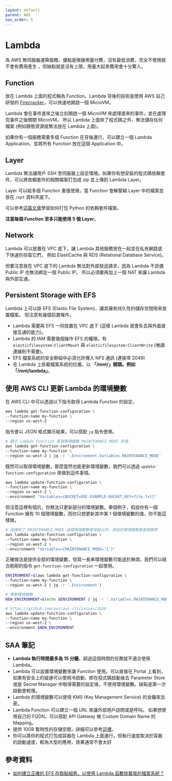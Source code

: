 ```yaml
---
layout: default
parent: AWS
nav_order: 5
---
```


# Lambda

為 AWS 無伺服器運算服務，優點是根據用量付費，沒有最低消費，完全不使用就不會有費用產生
，但缺點就是沒有上限，用量大起來費用會十分驚人。

## Function

放在 Lambda 上面的程式稱為 Function。Lambda 背後的技術是使用 AWS 自己研發的 [Firecracker](https://firecracker-microvm.github.io/)，可以快速地開啟一個 MicroVM。

Lambda 會在事件進來之後立刻開啟一個 MicroVM 來處理進來的事件。並在處理完事件之後關閉 MicroVM。
所以 Lambda 上面除了程式碼之外，無法儲存任何檔案 (例如靜態資源就無法放在 Lambda 上面)。

如果你有一個服務需要多個 Function 在背後運行，可以建立一個 Lambda Application，並將所有 Function 放在這個 Application 中。

## Layer

Lambda 無法讓用戶 SSH 至伺服器上設定環境。如果你有想安裝的程式碼依賴套件，可以將依賴套件的相關檔案打包成 zip 並上傳到 Lambda Layer。

Layer 可以給多個 Function 重復使用，當 Function 會解壓縮 Layer 中的檔案並放在 `/opt` 資料夾底下。

可以參考[這篇文章](https://community.aws/content/2d6gQDnHqIbWLLKikuSfwmOZrym/step-by-step-guide-to-creating-an-aws-lambda-function-layer)學習如何打包 Python 的依賴套件檔案。

**注意每個 Function 至多只能使用 5 個 Layer**。

## Network

Lambda 可以放置在 VPC 底下，讓 Lambda 其他服務放在一起並在私有網路底下快速的存取它們，
例如 ElastiCache 與 RDS (Relational Database Service)。

但要注意放在 VPC 底下的 Lambda 無法對外部發送請求，因為 Lambda 不具備 Public IP 也無法綁定一個 Public IP。
所以必須要再加上一個 NAT 來讓 Lambda 與外部互通。

## Persistent Storage with EFS

Lambda 上可以掛 EFS (Elastic File System)，讓其擁有持久性的儲存空間用來放置檔案。
但注意有幾個前置條件。

- Lambda 需要與 EFS 一同放置在 VPC 底下 (這樣 Lambda 就會失去與外面直接互通的能力)。
- Lambda 的 IAM 需要幾個操作 EFS 的權限。有 `elasticfilesystem:ClientMount` 與 `elasticfilesystem:ClientWrite` (唯讀連線則不需要)。
- EFS 檔案系統的安全群組中必須允許傳入 NFS 通訊 (連接埠 2049)
- 在 Lambda 上掛載檔案系統的位置，以 **「/mnt/」開頭。例如「/mnt/lambda」**。

## 使用 AWS CLI 更新 Lambda 的環境變數

在 AWS CLI 中可以透過以下指令取得 Lambda Function 的設定。

```bash
aws lambda get-function-configuration \
--function-name my-function \
--region us-west-2
```

指令會以 JSON 格式顯示結果，可以搭配 `jq` 指令使用。

```bash
# 顯示 Lambda Function 某個環境變數 MAINTENANCE_MODE 的值
aws lambda get-function-configuration \
--function-name my-function \
--region us-west-2 | jq -r '.Environment.Variables.MAINTENANCE_MODE'
```

既然可以取得環境變數，那麼當然也能更新環境變數，我們可以透過 `update-function-configuration` 來做到這件事情。

```bash
aws lambda update-function-configuration \
--function-name my-function \
--region us-west-2 \
--environment "Variables={BUCKET=DOC-EXAMPLE-BUCKET,KEY=file.txt}"
```

但注意這裡有個坑，你無法只更新部分的環境變數。舉個例子，假設你有一個 Function 擁有 10 個環境變數，而你只想更新其中某 1 個環境變數的值，你不能這樣做。

```bash
# 這樣除了 MAINTENANCE_MODE 這個環境變數會保留以外，其他的環境變數都會被刪除
aws lambda update-function-configuration \
--function-name my-function \
--region us-west-2 \
--environment "Variables={MAINTENANCE_MODE='1'}"
```

正確做法是提供全部的環境變數，但寫一長串環境變數可能過於麻煩，我們可以結合剛剛的指令 `get-function-configuration` 一起使用。

```bash
ENVIRONMENT=$(aws lambda get-function-configuration \
--function-name my-function \
--region us-west-2 | jq -r '.Environment')

# 更新環境變數
NEW_ENVIRONMENT=$(echo $ENVIRONMENT | jq -r '.Variables.MAINTENANCE_MODE="1"|tostring')

# https://github.com/aws/aws-cli/issues/2638
aws lambda update-function-configuration \
--function-name my-function \
--region us-west-2 \
--environment $NEW_ENVIRONMENT
```

## SAA 筆記

- **Lambda 執行時間最多為 15 分鐘**，超過這個時間的任務就不適合使用 Lambda。
- Lambda 可以設置環境變數來讓 Function 使用。可以直接在 Portal 上看到，如果有安全上的疑慮可以使用冷啟動，即在程式碼啟動後去 Parameter Store 或是 Secret Manager 中取得需要的設定值，不使用環境變數。缺點是第一次啟動會較慢。
- Lambda 的環境變數可以使用 KMS (Key Management Service) 的金鑰來加密。
- Lambda Function 可以建立一個 URL 來讓外部用戶訪問或是呼叫。
  如果想使用自己的 FQDN，可以搭配 API Gateway 做 Custom Domain Name 的 Mapping。
- 提供 10GB 暫時性的存儲空間，詳細可以參考[這裡](https://aws.amazon.com/tw/blogs/aws/aws-lambda-now-supports-up-to-10-gb-ephemeral-storage/)。
- 你可以將你的程式打包成容器在 Lambda 上面運行，但執行速度取決於容器的啟動速度，較為大型的應用，效果通常不會太好

## 參考資料

- [如何建立正確的 EFS 存取點組態，以使用 Lambda 函數掛載我的檔案系統？](https://repost.aws/zh-Hant/knowledge-center/efs-mount-with-lambda-function)
